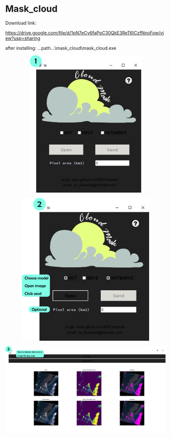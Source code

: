 # Mask_cloud

Download link:

  https://drive.google.com/file/d/1pN7eCy6faPpC30QkE3ReT6ICzfNnoFow/view?usp=sharing
  
  after installing: ...path...\mask_cloud\mask_cloud.exe
  
<p align="center"><img src="https://github.com/BSFernando/Mask_cloud/blob/main/img/image_mask.png" alt="alt text" width="350px"></p>

<p align="center"><img src="https://github.com/BSFernando/Mask_cloud/blob/main/img/image_mask1.png" alt="alt text" width="400px"></p>

<p align="center"><img src="https://github.com/BSFernando/Mask_cloud/blob/main/img/image_mask2.png" alt="alt text" width="800px"></p>
